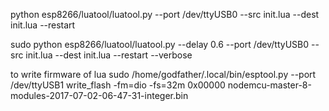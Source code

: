 python esp8266/luatool/luatool.py --port /dev/ttyUSB0 --src init.lua --dest init.lua --restart


sudo python esp8266/luatool/luatool.py --delay 0.6 --port /dev/ttyUSB0 --src init.lua --dest init.lua --restart  --verbose

to write firmware of lua
sudo /home/godfather/.local/bin/esptool.py --port /dev/ttyUSB1 write_flash -fm=dio -fs=32m 0x00000 nodemcu-master-8-modules-2017-07-02-06-47-31-integer.bin
